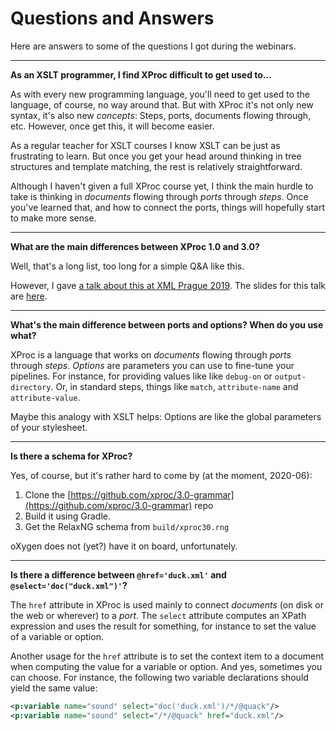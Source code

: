 # Questions and Answers

Here are answers to some of the questions I got during the webinars.

------
**As an XSLT programmer, I find XProc difficult to get used to...**

As with every new programming language, you'll need to get used to the language, of course, no way around that. But with XProc it's not only new syntax, it's also new *concepts*: Steps, ports, documents flowing through, etc. However, once get this, it will become easier. 

As a regular teacher for XSLT courses I know XSLT can be just as frustrating to learn. But once you get your head around thinking in tree structures and template matching, the rest is relatively straightforward. 

Although I haven't given a full XProc course yet, I think the main hurdle to take is thinking in *documents* flowing through *ports* through *steps*. Once you've learned that, and how to connect the ports, things will hopefully start to make more sense.

----

**What are the main differences between XProc 1.0 and 3.0?**

Well, that's a long list, too long for a simple Q&A like this. 

However, I gave  [a talk about this at XML Prague 2019](https://youtu.be/O51aE311BKU). The slides for this talk are [here](http://archive.xmlprague.cz/2019/files/presentations/excellent-xproc-3.0.pdf).

----

**What's the main difference between ports and options? When do you use what?**

XProc is a language that works on *documents* flowing through *ports* through *steps*. *Options* are parameters you can use to fine-tune your pipelines. For instance, for providing values like like `debug-on` or `output-directory`. Or, in standard steps, things like `match`, `attribute-name` and `attribute-value`.

Maybe this analogy with XSLT helps: Options are like the global parameters of your stylesheet.

----

**Is there a schema for XProc?**

Yes, of course, but it's rather hard to come by (at the moment, 2020-06):

1. Clone the [https://github.com/xproc/3.0-grammar](https://github.com/xproc/3.0-grammar) repo
1. Build it using Gradle. 
1. Get the RelaxNG schema from `build/xproc30.rng`

oXygen does not (yet?) have it on board, unfortunately.

----

**Is there a difference between `@href='duck.xml'` and `@select='doc("duck.xml")'`?**

The `href` attribute in XProc is used mainly to connect *documents* (on disk or the web or wherever) to a *port*.  The `select` attribute  computes an XPath expression and uses the result for something, for instance to set the value of a variable or option. 

Another usage for the `href` attribute is to set the context item to a document when computing the value for a variable or option. And yes, sometimes you can choose. For instance, the following two variable declarations should yield the same value:    

```xml
<p:variable name="sound" select="doc('duck.xml')/*/@quack"/>
<p:variable name="sound" select="/*/@quack" href="duck.xml"/>

```